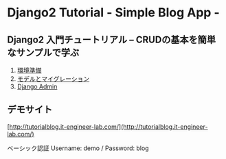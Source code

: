 # Django2 Tutorial - Simple Blog App -

## Django2 入門チュートリアル – CRUDの基本を簡単なサンプルで学ぶ
1. [環境準備](https://it-engineer-lab.com/archives/331)
1. [モデルとマイグレーション](https://it-engineer-lab.com/archives/337)
1. [Django Admin](https://it-engineer-lab.com/archives/379)

## デモサイト
[http://tutorialblog.it-engineer-lab.com/](http://tutorialblog.it-engineer-lab.com/)

ベーシック認証
Username: demo  /  Password: blog
